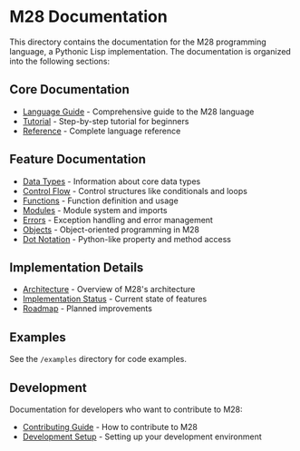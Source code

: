 # M28 Documentation

This directory contains the documentation for the M28 programming language, a Pythonic Lisp implementation. The documentation is organized into the following sections:

## Core Documentation

- [Language Guide](language-guide.md) - Comprehensive guide to the M28 language
- [Tutorial](tutorial.md) - Step-by-step tutorial for beginners
- [Reference](reference.md) - Complete language reference

## Feature Documentation

- [Data Types](features/data-types.md) - Information about core data types
- [Control Flow](features/control-flow.md) - Control structures like conditionals and loops
- [Functions](features/functions.md) - Function definition and usage
- [Modules](features/modules.md) - Module system and imports
- [Errors](features/errors.md) - Exception handling and error management
- [Objects](features/objects.md) - Object-oriented programming in M28
- [Dot Notation](features/dot-notation.md) - Python-like property and method access

## Implementation Details

- [Architecture](implementation/architecture.md) - Overview of M28's architecture
- [Implementation Status](implementation/status.md) - Current state of features
- [Roadmap](implementation/roadmap.md) - Planned improvements

## Examples

See the `/examples` directory for code examples.

## Development

Documentation for developers who want to contribute to M28:
- [Contributing Guide](contributing.md) - How to contribute to M28
- [Development Setup](development.md) - Setting up your development environment